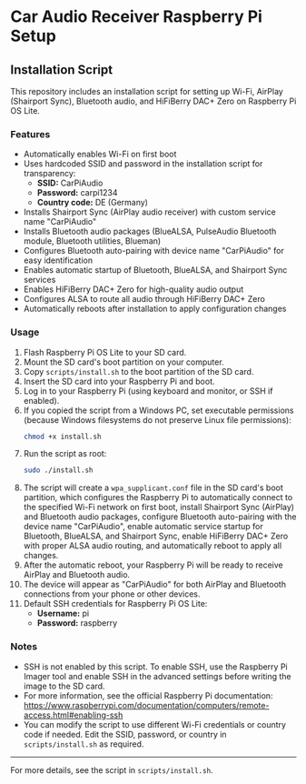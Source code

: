 # Car Audio Receiver Raspberry Pi Setup

## Installation Script

This repository includes an installation script for setting up Wi-Fi, AirPlay (Shairport Sync), Bluetooth audio, and HiFiBerry DAC+ Zero on Raspberry Pi OS Lite.

### Features
- Automatically enables Wi-Fi on first boot
- Uses hardcoded SSID and password in the installation script for transparency:
  - **SSID:** CarPiAudio
  - **Password:** carpi1234
  - **Country code:** DE (Germany)
- Installs Shairport Sync (AirPlay audio receiver) with custom service name "CarPiAudio"
- Installs Bluetooth audio packages (BlueALSA, PulseAudio Bluetooth module, Bluetooth utilities, Blueman)
- Configures Bluetooth auto-pairing with device name "CarPiAudio" for easy identification
- Enables automatic startup of Bluetooth, BlueALSA, and Shairport Sync services
- Enables HiFiBerry DAC+ Zero for high-quality audio output
- Configures ALSA to route all audio through HiFiBerry DAC+ Zero
- Automatically reboots after installation to apply configuration changes

### Usage
1. Flash Raspberry Pi OS Lite to your SD card.
2. Mount the SD card's boot partition on your computer.
3. Copy `scripts/install.sh` to the boot partition of the SD card.
4. Insert the SD card into your Raspberry Pi and boot.
5. Log in to your Raspberry Pi (using keyboard and monitor, or SSH if enabled).
6. If you copied the script from a Windows PC, set executable permissions (because Windows filesystems do not preserve Linux file permissions):
   ```bash
   chmod +x install.sh
   ```
7. Run the script as root:
   ```bash
   sudo ./install.sh
   ```
8. The script will create a `wpa_supplicant.conf` file in the SD card's boot partition, which configures the Raspberry Pi to automatically connect to the specified Wi-Fi network on first boot, install Shairport Sync (AirPlay) and Bluetooth audio packages, configure Bluetooth auto-pairing with the device name "CarPiAudio", enable automatic service startup for Bluetooth, BlueALSA, and Shairport Sync, enable HiFiBerry DAC+ Zero with proper ALSA audio routing, and automatically reboot to apply all changes.
9. After the automatic reboot, your Raspberry Pi will be ready to receive AirPlay and Bluetooth audio.
10. The device will appear as "CarPiAudio" for both AirPlay and Bluetooth connections from your phone or other devices.
11. Default SSH credentials for Raspberry Pi OS Lite:
    - **Username:** pi
    - **Password:** raspberry

### Notes
- SSH is not enabled by this script. To enable SSH, use the Raspberry Pi Imager tool and enable SSH in the advanced settings before writing the image to the SD card.
- For more information, see the official Raspberry Pi documentation:
  https://www.raspberrypi.com/documentation/computers/remote-access.html#enabling-ssh
- You can modify the script to use different Wi-Fi credentials or country code if needed. Edit the SSID, password, or country in `scripts/install.sh` as required.

---

For more details, see the script in `scripts/install.sh`.
